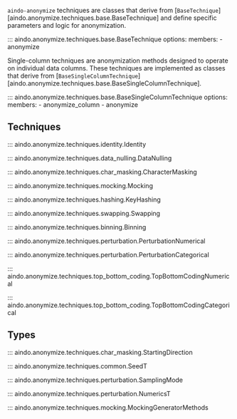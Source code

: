 <!--
SPDX-FileCopyrightText: 2025 Aindo SpA

SPDX-License-Identifier: MIT
-->

`aindo-anonymize` techniques are classes that derive from
[`BaseTechnique`][aindo.anonymize.techniques.base.BaseTechnique]
and define specific parameters and logic for anonymization.

::: aindo.anonymize.techniques.base.BaseTechnique
    options:
      members:
        - anonymize

Single-column techniques are anonymization methods designed to operate on individual data columns.
These techniques are implemented as classes that derive from
[`BaseSingleColumnTechnique`][aindo.anonymize.techniques.base.BaseSingleColumnTechnique].

::: aindo.anonymize.techniques.base.BaseSingleColumnTechnique
    options:
      members:
        - anonymize_column
        - anonymize

## Techniques

::: aindo.anonymize.techniques.identity.Identity

::: aindo.anonymize.techniques.data_nulling.DataNulling

::: aindo.anonymize.techniques.char_masking.CharacterMasking

::: aindo.anonymize.techniques.mocking.Mocking

::: aindo.anonymize.techniques.hashing.KeyHashing

::: aindo.anonymize.techniques.swapping.Swapping

::: aindo.anonymize.techniques.binning.Binning

::: aindo.anonymize.techniques.perturbation.PerturbationNumerical

::: aindo.anonymize.techniques.perturbation.PerturbationCategorical

::: aindo.anonymize.techniques.top_bottom_coding.TopBottomCodingNumerical

::: aindo.anonymize.techniques.top_bottom_coding.TopBottomCodingCategorical


## Types

::: aindo.anonymize.techniques.char_masking.StartingDirection

::: aindo.anonymize.techniques.common.SeedT

::: aindo.anonymize.techniques.perturbation.SamplingMode

::: aindo.anonymize.techniques.perturbation.NumericsT

::: aindo.anonymize.techniques.mocking.MockingGeneratorMethods
